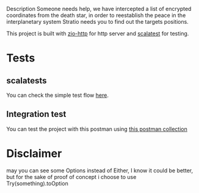 Description
Someone needs help, we have intercepted a list of encrypted coordinates from the death star, in
order to reestablish the peace in the interplanetary system Stratio needs you to find out the targets
positions.

This project is built with [zio-http](https://github.com/dream11/zio-http) for http server and [scalatest](https://www.scalatest.org/) for testing.
# Tests
## scalatests
You can check the simple test flow [here](src/test/scala/com/stratio/sw/StratioWarDecryptionSpec.scala).
## Integration test
You can test the project with this postman using [this postman collection](/Stratio%20War.postman_collection.json)

# Disclaimer
may you can see some Options instead of Either, I know it could be better, 
but for the sake of proof of concept i choose to use Try(something).toOption

